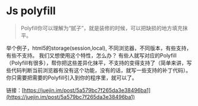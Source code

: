 # Js polyfill

> Polyfill你可以理解为“腻子”，就是装修的时候，可以把缺损的地方填充抹平。

举个例子，html5的storage(session,local), 不同浏览器，不同版本，有些支持，有些不支持。
我们又想使用这个特性，怎么办？
有些人就写对应的Polyfill（Polyfill有很多），帮你把这些差异化抹平，不支持的变得支持了（简单来讲，写些代码判断当前浏览器有没有这个功能，没有的话，就写一些支持的补丁代码）。
你只需要把需要的Polyfill引入到你的程序里，就可以了。

链接：[https://juejin.im/post/5a579bc7f265da3e38496ba1](https://juejin.im/post/5a579bc7f265da3e38496ba1)
